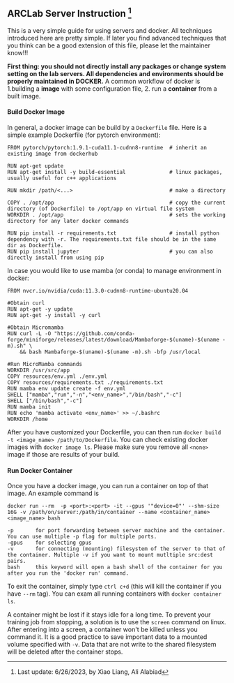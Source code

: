 ## ARCLab Server Instruction [^1]


This is a very simple guide for using servers and docker. All techniques introduced here are pretty simple. If later you find advanced techniques that you think can be a good extension of this file, please let the maintainer know!!!

**First thing: you should not directly install any packages or change system setting on the lab servers. All dependencies and environments should be properly maintained in DOCKER.** A common workflow of docker is 1.building a **image** with some configuration file, 2. run a **container** from a built image.  


#### Build Docker Image

In general, a docker image can be build by a `Dockerfile` file. Here is a simple example Dockerfile (for pytorch environment):

```
FROM pytorch/pytorch:1.9.1-cuda11.1-cudnn8-runtime  # inherit an existing image from dockerhub

RUN apt-get update 
RUN apt-get install -y build-essential              # linux packages, usually useful for c++ applications

RUN mkdir /path/<...>                               # make a directory

COPY . /opt/app                                     # copy the current directory (of Dockerfile) to /opt/app on virtual file system
WORKDIR . /opt/app                                  # sets the working directory for any later docker commands

RUN pip install -r requirements.txt                 # install python dependency with -r. The requirements.txt file should be in the same dir as Dockerfile.
RUN pip install jupyter                             # you can also directly install from using pip
```

In case you would like to use mamba (or conda) to manage environment in docker:

```
FROM nvcr.io/nvidia/cuda:11.3.0-cudnn8-runtime-ubuntu20.04

#Obtain curl
RUN apt-get -y update
RUN apt-get -y install -y curl

#Obtain Micromamba
RUN curl -L -O "https://github.com/conda-forge/miniforge/releases/latest/download/Mambaforge-$(uname)-$(uname -m).sh" \
    && bash Mambaforge-$(uname)-$(uname -m).sh -bfp /usr/local

#Run MicroMamba commands
WORKDIR /usr/src/app
COPY resources/env.yml ./env.yml 
COPY resources/requirements.txt ./requirements.txt
RUN mamba env update create -f env.yml
SHELL ["mamba","run","-n","<env_name>","/bin/bash","-c"]
SHELL ["/bin/bash","-c"]
RUN mamba init
RUN echo 'mamba activate <env_name>' >> ~/.bashrc
WORKDIR /home
```

After you have customized your Dockerfile, you can then run `docker build -t <image_name> /path/to/Dockerfile`. You can check existing docker images with `docker image ls`. Please make sure you remove all `<none>` image if those are results of your build.


#### Run Docker Container

Once you have a docker image, you can run a container on top of that image. An example command is

```
docker run --rm  -p <port>:<port> -it --gpus '"device=0"' --shm-size 16G -v /path/on/server:/path/in/container --name <container_name> <image_name> bash
```

```
-p       for port forwarding between server machine and the container. You can use multiple -p flag for multiple ports.
-gpus    for selecting gpus
-v       for connecting (mounting) filesystem of the server to that of the container. Multiple -v if you want to mount mutltiple src:dest pairs.
bash     this keyword will open a bash shell of the container for you after you run the 'docker run' command.
```

To exit the container, simply type `ctrl c+d` (this will kill the container if you have `--rm` tag). You can exam all running containers with `docker container ls`. 

A container might be lost if it stays idle for a long time. To prevent your training job from stopping, a solution is to use the `screen` command on linux. After entering into a screen, a container won't be killed unless you command it. It is a good practice to save important data to a mounted volume specified with `-v`. Data that are not write to the shared filesystem will be deleted after the container stops.

[^1]: Last update: 6/26/2023, by Xiao Liang, Ali Alabiad 
